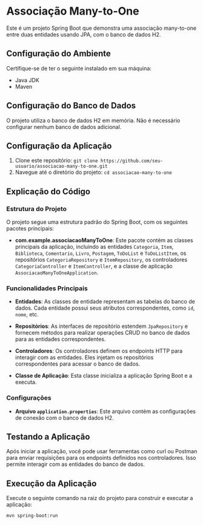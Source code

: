 # Associação Many-to-One

Este é um projeto Spring Boot que demonstra uma associação many-to-one entre duas entidades usando JPA, com o banco de dados H2.

## Configuração do Ambiente

Certifique-se de ter o seguinte instalado em sua máquina:

- Java JDK
- Maven

## Configuração do Banco de Dados

O projeto utiliza o banco de dados H2 em memória. Não é necessário configurar nenhum banco de dados adicional.

## Configuração da Aplicação

1. Clone este repositório: `git clone https://github.com/seu-usuario/associacao-many-to-one.git`
2. Navegue até o diretório do projeto: `cd associacao-many-to-one`

## Explicação do Código

### Estrutura do Projeto

O projeto segue uma estrutura padrão do Spring Boot, com os seguintes pacotes principais:

- **com.example.associacaoManyToOne**: Este pacote contém as classes principais da aplicação, incluindo as entidades `Categoria`, `Item`, `Biblioteca`, `Comentario`, `Livro`, `Postagem`, `ToDoList` e `ToDoListItem`, os repositórios `CategoriaRepository` e `ItemRepository`, os controladores `CategoriaController` e `ItemController`, e a classe de aplicação `AssociacaoManyToOneApplication`.

### Funcionalidades Principais

- **Entidades**: As classes de entidade representam as tabelas do banco de dados. Cada entidade possui seus atributos correspondentes, como `id`, `nome`, etc.

- **Repositórios**: As interfaces de repositório estendem `JpaRepository` e fornecem métodos para realizar operações CRUD no banco de dados para as entidades correspondentes.

- **Controladores**: Os controladores definem os endpoints HTTP para interagir com as entidades. Eles injetam os repositórios correspondentes para acessar o banco de dados.

- **Classe de Aplicação**: Esta classe inicializa a aplicação Spring Boot e a executa.

### Configurações

- **Arquivo `application.properties`**: Este arquivo contém as configurações de conexão com o banco de dados H2.

## Testando a Aplicação

Após iniciar a aplicação, você pode usar ferramentas como curl ou Postman para enviar requisições para os endpoints definidos nos controladores. Isso permite interagir com as entidades do banco de dados.

## Execução da Aplicação

Execute o seguinte comando na raiz do projeto para construir e executar a aplicação:

```bash
mvn spring-boot:run
```